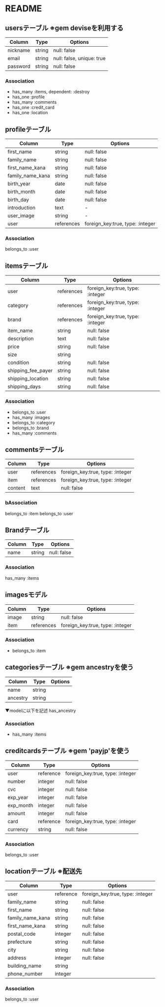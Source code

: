 # README

## usersテーブル ※gem deviseを利用する
|Column|Type|Options|
|------|----|-------|
|nickname|string|null: false|
|email|string|null: false, unique: true|  ※devise導入時に自動生成
|password|string|null: false|             ※devise導入時に自動生成

### Association
- has_many :items, dependent: :destroy
- has_one :profile
- has_many :comments
- has_one :credit_card
- has_one :location


## profileテーブル
|Column|Type|Options|
|------|----|-------|
|first_name|string|null: false|
|family_name|string|null: false|
|first_name_kana|string|null: false|
|family_name_kana|string|null: false|
|birth_year|date|null: false|
|birth_month|date|null: false|
|birth_day|date|null: false|
|introduction|text| - |
|user_image|string| - |
|user|references|foreign_key:true, type: :integer|

### Association
belongs_to :user


## itemsテーブル
|Column|Type|Options|
|------|----|-------|
|user|references|foreign_key:true, type: :integer|
|category|references|foreign_key:true, type: :integer|
|brand|references|foreign_key:true, type: :integer||
|item_name|string|null: false|
|description|text|null: false|
|price|string|null: false||
|size|string||
|condition|string|null: false|
|shipping_fee_payer|string|null: false|
|shipping_location|string|null: false|
|shipping_days|string|null: false|

### Association
- belongs_to :user
- has_many :images
- belongs_to :category
- belongs_to :brand
- has_many :comments


## commentsテーブル
|Column|Type|Options|
|------|----|-------|
|user|references|foreign_key:true, type: :integer|
|item|references|foreign_key:true, type: :integer|
|content|text|null: false|

### bAssociation
belongs_to :item
belongs_to :user


## Brandテーブル
|Column|Type|Options|
|------|----|-------|
|name|string|null: false|

### Association
has_many :items


## imagesモデル
|Column|Type|Options|
|------|----|-------|
|image|string|null: false|
|item|references|foreign_key:true, type: :integer|

### Association
- belongs_to :item


## categoriesテーブル  ※gem ancestryを使う
|Column|Type|Options|
|------|----|-------|
|name|string|| ※
|ancestry|string|| ※

▼modelに以下を記述
has_ancestry

### Association
- has_many :items


## creditcardsテーブル  ※gem 'payjp'を使う
|Column|Type|Options|
|------|----|-------|
|user|reference|foreign_key:true, type: :integer|
|number|integer|null: false|
|cvc|integer|null: false|
|exp_year|integer|null: false|
|exp_month|integer|null: false|
|amount|integer|null: false|                    #支払金額
|card|reference|foreign_key:true, type: :integer| #顧客ID
|currency|string|null: false|                   #通貨

### Association
belongs_to :user


## locationテーブル  ※配送先
|Column|Type|Options|
|------|----|-------|
|user|reference|foreign_key:true, type: :integer|
|family_name|string|null: false|
|first_name|string|null: false|
|family_name_kana|string|null: false|
|first_name_kana|string|null: false|
|postal_code|integer|null: false|
|prefecture|string|null: false|
|city|string|null: false|
|address|integer|null: false|
|building_name|string| |
|phone_number|integer| |

### Association
belongs_to :user